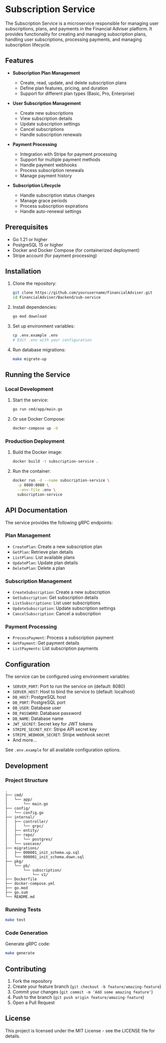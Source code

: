 # Subscription Service

The Subscription Service is a microservice responsible for managing user subscriptions, plans, and payments in the Financial Adviser platform. It provides functionality for creating and managing subscription plans, handling user subscriptions, processing payments, and managing subscription lifecycle.

## Features

- **Subscription Plan Management**
  - Create, read, update, and delete subscription plans
  - Define plan features, pricing, and duration
  - Support for different plan types (Basic, Pro, Enterprise)

- **User Subscription Management**
  - Create new subscriptions
  - View subscription details
  - Update subscription settings
  - Cancel subscriptions
  - Handle subscription renewals

- **Payment Processing**
  - Integration with Stripe for payment processing
  - Support for multiple payment methods
  - Handle payment webhooks
  - Process subscription renewals
  - Manage payment history

- **Subscription Lifecycle**
  - Handle subscription status changes
  - Manage grace periods
  - Process subscription expirations
  - Handle auto-renewal settings

## Prerequisites

- Go 1.21 or higher
- PostgreSQL 15 or higher
- Docker and Docker Compose (for containerized deployment)
- Stripe account (for payment processing)

## Installation

1. Clone the repository:
   ```bash
   git clone https://github.com/yourusername/FinancialAdviser.git
   cd FinancialAdviser/Backend/sub-service
   ```

2. Install dependencies:
   ```bash
   go mod download
   ```

3. Set up environment variables:
   ```bash
   cp .env.example .env
   # Edit .env with your configuration
   ```

4. Run database migrations:
   ```bash
   make migrate-up
   ```

## Running the Service

### Local Development

1. Start the service:
   ```bash
   go run cmd/app/main.go
   ```

2. Or use Docker Compose:
   ```bash
   docker-compose up -d
   ```

### Production Deployment

1. Build the Docker image:
   ```bash
   docker build -t subscription-service .
   ```

2. Run the container:
   ```bash
   docker run -d --name subscription-service \
     -p 8080:8080 \
     --env-file .env \
     subscription-service
   ```

## API Documentation

The service provides the following gRPC endpoints:

### Plan Management
- `CreatePlan`: Create a new subscription plan
- `GetPlan`: Retrieve plan details
- `ListPlans`: List available plans
- `UpdatePlan`: Update plan details
- `DeletePlan`: Delete a plan

### Subscription Management
- `CreateSubscription`: Create a new subscription
- `GetSubscription`: Get subscription details
- `ListSubscriptions`: List user subscriptions
- `UpdateSubscription`: Update subscription settings
- `CancelSubscription`: Cancel a subscription

### Payment Processing
- `ProcessPayment`: Process a subscription payment
- `GetPayment`: Get payment details
- `ListPayments`: List subscription payments

## Configuration

The service can be configured using environment variables:

- `SERVER_PORT`: Port to run the service on (default: 8080)
- `SERVER_HOST`: Host to bind the service to (default: localhost)
- `DB_HOST`: PostgreSQL host
- `DB_PORT`: PostgreSQL port
- `DB_USER`: Database user
- `DB_PASSWORD`: Database password
- `DB_NAME`: Database name
- `JWT_SECRET`: Secret key for JWT tokens
- `STRIPE_SECRET_KEY`: Stripe API secret key
- `STRIPE_WEBHOOK_SECRET`: Stripe webhook secret
- And more...

See `.env.example` for all available configuration options.

## Development

### Project Structure

```
.
├── cmd/
│   └── app/
│       └── main.go
├── config/
│   └── config.go
├── internal/
│   ├── controller/
│   │   └── grpc/
│   ├── entity/
│   ├── repo/
│   │   └── postgres/
│   └── usecase/
├── migrations/
│   ├── 000001_init_schema.up.sql
│   └── 000001_init_schema.down.sql
├── pkg/
│   └── pb/
│       └── subscription/
│           └── v1/
├── Dockerfile
├── docker-compose.yml
├── go.mod
├── go.sum
└── README.md
```

### Running Tests

```bash
make test
```

### Code Generation

Generate gRPC code:
```bash
make generate
```

## Contributing

1. Fork the repository
2. Create your feature branch (`git checkout -b feature/amazing-feature`)
3. Commit your changes (`git commit -m 'Add some amazing feature'`)
4. Push to the branch (`git push origin feature/amazing-feature`)
5. Open a Pull Request

## License

This project is licensed under the MIT License - see the LICENSE file for details.
